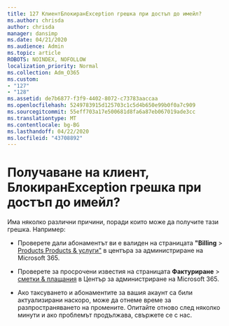 ```yaml
---
title: 127 КлиентБлокиранException грешка при достъп до имейл?
ms.author: chrisda
author: chrisda
manager: dansimp
ms.date: 04/21/2020
ms.audience: Admin
ms.topic: article
ROBOTS: NOINDEX, NOFOLLOW
localization_priority: Normal
ms.collection: Adm_O365
ms.custom:
- "127"
- "128"
ms.assetid: de7b6877-f3f9-4402-8072-c73783aaccaa
ms.openlocfilehash: 5249783915d125703c1c5d4b650e99b0f0a7c909
ms.sourcegitcommit: 55eff703a17e500681d8fa6a87eb067019ade3cc
ms.translationtype: MT
ms.contentlocale: bg-BG
ms.lasthandoff: 04/22/2020
ms.locfileid: "43708892"
---
```

# <a name="getting-a-tenantaccessblockedexception-error-when-accessing-email"></a>Получаване на клиент, БлокиранException грешка при достъп до имейл?

Има няколко различни причини, поради които може да получите тази грешка. Например:

- Проверете дали абонаментът ви е валиден на страницата **"Billing** \> [Products Products & услуги"](https://portal.office.com/adminportal/home#/subscriptions) в центъра за администриране на Microsoft 365.

- Проверете за просрочени известия на страницата **Фактуриране** \> [сметки & плащания](https://portal.office.com/adminportal/home#/billoverview) в Център за администриране на Microsoft 365.

- Ако таксуването и абонаментите за вашия акаунт са били актуализирани наскоро, може да отнеме време за разпространяването на промените. Опитайте отново след няколко минути и ако проблемът продължава, свържете се с нас.
